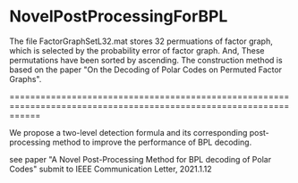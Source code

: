 # NovelPostProcessingForBPL
The file FactorGraphSetL32.mat stores 32 permuations of factor graph, which is selected by the probability error of factor graph.
And, These permutations have been sorted by ascending. 
The construction method is based on the paper "On the Decoding of Polar Codes on Permuted Factor Graphs".

==================================================================================================================

We propose a two-level detection formula and its corresponding post-processing method to improve the performance of BPL decoding. 

see paper "A Novel Post-Processing Method for BPL decoding of Polar Codes" submit to IEEE Communication Letter, 2021.1.12
